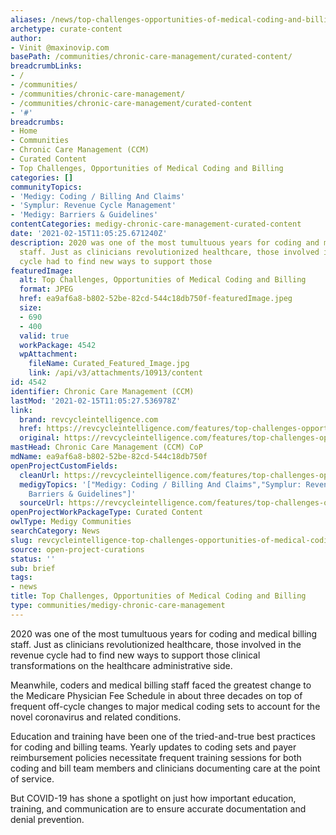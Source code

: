 ```yaml
---
aliases: /news/top-challenges-opportunities-of-medical-coding-and-billing
archetype: curate-content
author:
- Vinit @maxinovip.com
basePath: /communities/chronic-care-management/curated-content/
breadcrumbLinks:
- /
- /communities/
- /communities/chronic-care-management/
- /communities/chronic-care-management/curated-content
- '#'
breadcrumbs:
- Home
- Communities
- Chronic Care Management (CCM)
- Curated Content
- Top Challenges, Opportunities of Medical Coding and Billing
categories: []
communityTopics:
- 'Medigy: Coding / Billing And Claims'
- 'Symplur: Revenue Cycle Management'
- 'Medigy: Barriers & Guidelines'
contentCategories: medigy-chronic-care-management-curated-content
date: '2021-02-15T11:05:25.671240Z'
description: 2020 was one of the most tumultuous years for coding and medical billing
  staff. Just as clinicians revolutionized healthcare, those involved in the revenue
  cycle had to find new ways to support those
featuredImage:
  alt: Top Challenges, Opportunities of Medical Coding and Billing
  format: JPEG
  href: ea9af6a8-b802-52be-82cd-544c18db750f-featuredImage.jpeg
  size:
  - 690
  - 400
  valid: true
  workPackage: 4542
  wpAttachment:
    fileName: Curated_Featured_Image.jpg
    link: /api/v3/attachments/10913/content
id: 4542
identifier: Chronic Care Management (CCM)
lastMod: '2021-02-15T11:05:27.536978Z'
link:
  brand: revcycleintelligence.com
  href: https://revcycleintelligence.com/features/top-challenges-opportunities-of-medical-coding-and-billing
  original: https://revcycleintelligence.com/features/top-challenges-opportunities-of-medical-coding-and-billing
mastHead: Chronic Care Management (CCM) CoP
mdName: ea9af6a8-b802-52be-82cd-544c18db750f
openProjectCustomFields:
  cleanUrl: https://revcycleintelligence.com/features/top-challenges-opportunities-of-medical-coding-and-billing
  medigyTopics: '["Medigy: Coding / Billing And Claims","Symplur: Revenue Cycle Management","Medigy:
    Barriers & Guidelines"]'
  sourceUrl: https://revcycleintelligence.com/features/top-challenges-opportunities-of-medical-coding-and-billing
openProjectWorkPackageType: Curated Content
owlType: Medigy Communities
searchCategory: News
slug: revcycleintelligence-top-challenges-opportunities-of-medical-coding-and-billing
source: open-project-curations
status: ''
sub: brief
tags:
- news
title: Top Challenges, Opportunities of Medical Coding and Billing
type: communities/medigy-chronic-care-management
---
```


<p>2020 was one of the most tumultuous years for coding and medical billing staff. Just as clinicians revolutionized healthcare, those involved in the revenue cycle had to find new ways to support those clinical transformations on the healthcare administrative side.</p><p>Meanwhile, coders and medical billing staff faced the greatest change to the Medicare Physician Fee Schedule in about three decades on top of frequent off-cycle changes to major medical coding sets to account for the novel coronavirus and related conditions.</p><p>Education and training have been one of the tried-and-true best practices for coding and billing teams. Yearly updates to coding sets and payer reimbursement policies necessitate frequent training sessions for both coding and bill team members and clinicians documenting care at the point of service.</p><p>But COVID-19 has shone a spotlight on just how important education, training, and communication are to ensure accurate documentation and denial prevention.</p>